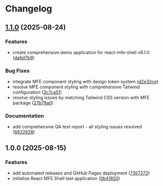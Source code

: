 # Changelog

## [1.1.0](https://github.com/jonmatum/react-mfe-shell-demo/compare/react-mfe-shell-demo-v1.0.0...react-mfe-shell-demo-v1.1.0) (2025-08-24)


### Features

* create comprehensive demo application for react-mfe-shell v6.1.0 ([da6d7b9](https://github.com/jonmatum/react-mfe-shell-demo/commit/da6d7b90a7cd482e64356126239f2cac9f6e2cc7))


### Bug Fixes

* integrate MFE component styling with design token system ([d2e32ce](https://github.com/jonmatum/react-mfe-shell-demo/commit/d2e32ce8464486ddc163d059a2220122dd47fd37))
* resolve MFE component styling with comprehensive Tailwind configuration ([3c7ca51](https://github.com/jonmatum/react-mfe-shell-demo/commit/3c7ca51744f23e7f198963e2b2bcbcfd3468bddd))
* resolve styling issues by matching Tailwind CSS version with MFE package ([27b79a0](https://github.com/jonmatum/react-mfe-shell-demo/commit/27b79a026dea508c5a7943d58205b733405f0312))


### Documentation

* add comprehensive QA test report - all styling issues resolved ([6922928](https://github.com/jonmatum/react-mfe-shell-demo/commit/6922928fe6649bdcf2b289a579b41c21048142c8))

## 1.0.0 (2025-08-15)


### Features

* add automated releases and GitHub Pages deployment ([7357272](https://github.com/jonmatum/react-mfe-shell-demo/commit/7357272f0052b9dc6f9c1929b0525c339464031d))
* initialize React MFE Shell test application ([0b41850](https://github.com/jonmatum/react-mfe-shell-demo/commit/0b41850620218c88b166b73a7c83b4ad5184809a))
